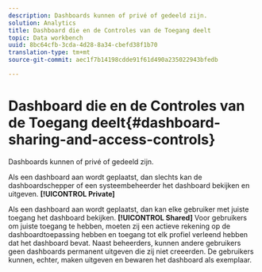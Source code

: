 ```yaml
---
description: Dashboards kunnen of privé of gedeeld zijn.
solution: Analytics
title: Dashboard die en de Controles van de Toegang deelt
topic: Data workbench
uuid: 8bc64cfb-3cda-4d28-8a34-cbefd38f1b70
translation-type: tm+mt
source-git-commit: aec1f7b14198cdde91f61d490a235022943bfedb

---
```



# Dashboard die en de Controles van de Toegang deelt{#dashboard-sharing-and-access-controls}

Dashboards kunnen of privé of gedeeld zijn.

Als een dashboard aan wordt geplaatst, dan slechts kan de dashboardschepper of een systeembeheerder het dashboard bekijken en uitgeven. **[!UICONTROL Private]**

Als een dashboard aan wordt geplaatst, dan kan elke gebruiker met juiste toegang het dashboard bekijken. **[!UICONTROL Shared]** Voor gebruikers om juiste toegang te hebben, moeten zij een actieve rekening op de dashboardtoepassing hebben en toegang tot elk profiel verleend hebben dat het dashboard bevat. Naast beheerders, kunnen andere gebruikers geen dashboards permanent uitgeven die zij niet creeerden. De gebruikers kunnen, echter, maken uitgeven en bewaren het dashboard als exemplaar.
